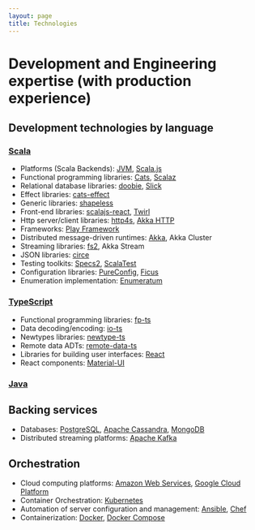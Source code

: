 ```yaml
---
layout: page
title: Technologies
---
```


# Development and Engineering expertise (with production experience)

## Development technologies by language

### [Scala](https://www.scala-lang.org/)
  * Platforms (Scala Backends): [JVM](https://www.scala-lang.org/), [Scala.js](https://www.scala-js.org/)
  * Functional programming libraries: [Cats](https://typelevel.org/cats/), [Scalaz](https://scalaz.github.io/)
  * Relational database libraries: [doobie](https://tpolecat.github.io/doobie/), [Slick](http://slick.lightbend.com/)
  * Effect libraries: [cats-effect](https://typelevel.org/cats-effect/)
  * Generic libraries: [shapeless](https://github.com/milessabin/shapeless)
  * Front-end libraries: [scalajs-react](https://japgolly.github.io/scalajs-react/), [Twirl](https://www.playframework.com/documentation/latest/ScalaTemplates)
  * Http server/client libraries: [http4s](https://http4s.org/), [Akka HTTP](https://doc.akka.io/docs/akka-http/current/)
  * Frameworks: [Play Framework](https://www.playframework.com/)
  * Distributed message-driven runtimes: [Akka](https://akka.io/), Akka Cluster
  * Streaming libraries: [fs2](https://fs2.io/), Akka Stream
  * JSON libraries: [circe](https://circe.github.io/circe/)
  * Testing toolkits: [Specs2](https://etorreborre.github.io/specs2/), [ScalaTest](http://www.scalatest.org/)
  * Configuration libraries: [PureConfig](https://pureconfig.github.io/), [Ficus](https://github.com/iheartradio/ficus)
  * Enumeration implementation: [Enumeratum](https://github.com/lloydmeta/enumeratum)

### [TypeScript](https://www.typescriptlang.org/)
  * Functional programming libraries: [fp-ts](https://gcanti.github.io/fp-ts/)
  * Data decoding/encoding: [io-ts](https://gcanti.github.io/io-ts/)
  * Newtypes libraries: [newtype-ts](https://github.com/gcanti/newtype-ts)
  * Remote data ADTs: [remote-data-ts](https://github.com/devex-web-frontend/remote-data-ts)
  * Libraries for building user interfaces: [React](https://reactjs.org/)
  * React components: [Material-UI](https://material-ui.com/)

### [Java](https://www.java.com/)

## Backing services

* Databases: [PostgreSQL](https://www.postgresql.org/), [Apache Cassandra](https://cassandra.apache.org/), [MongoDB](https://www.mongodb.com/)
* Distributed streaming platforms: [Apache Kafka](https://kafka.apache.org/)

## Orchestration

* Cloud computing platforms: [Amazon Web Services](https://aws.amazon.com/), [Google Cloud Platform](https://cloud.google.com/)
* Container Orchestration: [Kubernetes](https://kubernetes.io/)
* Automation of server configuration and management: [Ansible](https://www.ansible.com/), [Chef](https://www.chef.io/)
* Containerization: [Docker](https://www.docker.com/), [Docker Compose](https://docs.docker.com/compose/)
